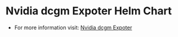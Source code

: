 # Nvidia dcgm Expoter Helm Chart

* For more information visit: [Nvidia dcgm Expoter](https://github.com/NVIDIA/gpu-monitoring-tools)
